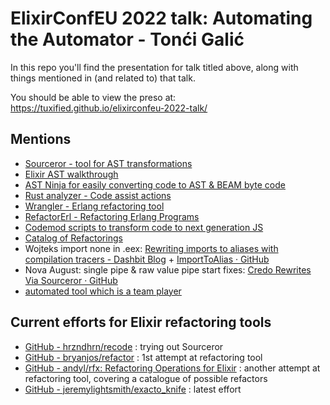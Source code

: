 # ElixirConfEU 2022 talk: Automating the Automator - Tonći Galić

In this repo you'll find the presentation for talk titled above, along with things mentioned in (and related to) that talk.

You should be able to view the preso at: https://tuxified.github.io/elixirconfeu-2022-talk/


## Mentions
- [Sourceror - tool for AST transformations](https://hex.pm/packages/sourceror)
- [Elixir AST walkthrough](https://hexdocs.pm/elixir/syntax-reference.html#the-elixir-ast)
- [AST Ninja for easily converting code to AST & BEAM byte code](https://ast.ninja)
- [Rust analyzer - Code assist actions](https://rust-analyzer.github.io/manual.html#assists-code-actions)
- [Wrangler - Erlang refactoring tool](http://refactoringtools.github.io/wrangler/)
- [RefactorErl - Refactoring Erlang Programs](http://plc.inf.elte.hu/erlang/)
- [Codemod scripts to transform code to next generation JS](https://github.com/cpojer/js-codemod)
- [Catalog of Refactorings](https://refactoring.com/catalog/)
- Wojteks import none in .eex: [Rewriting imports to aliases with compilation tracers - Dashbit Blog](https://dashbit.co/blog/rewriting-imports-to-aliases-with-compilation-tracers)  + [ImportToAlias · GitHub](https://gist.github.com/wojtekmach/4e04cbda82ba88af3f84c44ec746b7ca)
- Nova August: single pipe & raw value pipe start fixes: [Credo Rewrites Via Sourceror · GitHub](https://gist.github.com/novaugust/badfb2a1fe1c7de2d7c76b31b046dafa)
- [automated tool which is a team player](https://ieeexplore.ieee.org/document/1363742)


## Current efforts for Elixir refactoring tools

- [GitHub - hrzndhrn/recode](https://github.com/hrzndhrn/recode) : trying out Sourceror
- [GitHub - bryanjos/refactor](https://github.com/bryanjos/refactor) : 1st attempt at refactoring tool
- [GitHub - andyl/rfx: Refactoring Operations for Elixir](https://github.com/andyl/rfx) : another attempt at refactoring tool, covering a catalogue of possible refactors
- [GitHub - jeremylightsmith/exacto_knife](https://github.com/jeremylightsmith/exacto_knife) : latest effort
